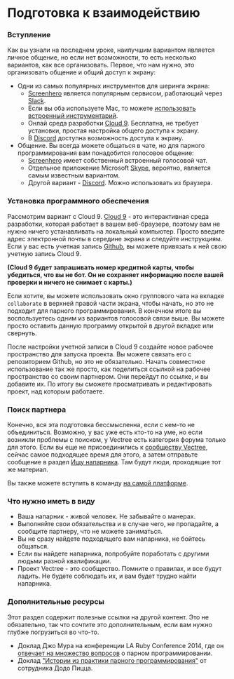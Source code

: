 # Подготовка к взаимодействию

### Вступление

Как вы узнали на последнем уроке, наилучшим вариантом является личное общение, но если нет возможности, то есть несколько вариантов, как все организовать. Первое, что нам нужно, это организовать общение и общий доступ к экрану:

- Одни из самых популярных инструментов для шеринга экрана:
  - [Screenhero](https://screenhero.com/) является популярным сервисом, работающий через [Slack](https://slack.com/).
  - Если вы оба используете Mac, то можете [использовать встроенный инструментарий](https://support.apple.com/kb/PH18686).
  - Онлай среда разработки [Cloud 9](https://c9.io). Бесплатна, не требует установки, простая настройка общего доступа к экрану.
  - В [Discord](https://discordapp.com/) доступна возможность доступа к экрану.
- Общение. Вы всегда можете общаться в чате, но для парного программирования вам понадобится голосовое общение:
  - [Screenhero](https://screenhero.com/) имеет собственный встроенный голосовой чат.
  - Отдельное приложение Microsoft [Skype](https://www.skype.com/), вероятно, является самым известным вариантом.
  - Другой вариант - [Discord](https://discordapp.com/). Можно использовать из браузера.

### Установка программного обеспечения

Рассмотрим вариант с Cloud 9. [Cloud 9](https://c9.io) - это интерактивная среда разработки, которая работает в вашем веб-браузере, поэтому вам не нужно ничего устанавливать на локальный компьютер. Просто введите адрес электронной почты в середине экрана и следуйте инструкциям. Если у вас есть учетная запись [Github](https://github.com/), вы можете привязать к ней свою учетную запись Cloud 9.

**(Cloud 9 будет запрашивать номер кредитной карты, чтобы убедиться, что вы не бот. Он не сохраняет информацию после вашей проверки и ничего не снимает с карты.)**

Если хотите, вы можете использовать окно группового чата на вкладке `collaborate` в верхней правой части экрана, чтобы начать, но это не подходит для парного программирования. В конечном итоге вы воспользуетесь одним из вариантов голосовой связи выше. Вы можете просто оставить данную программу открытой в другой вкладке или свернуть.

После настройки учетной записи в Cloud 9 создайте новое рабочее пространство для запуска проекта. Вы можете связать его с репозиторием Github, но это не обязательно. Начать совместное использование так же просто, как поделиться ссылкой на рабочее пространство со своим партнером. Они перейдут по ссылке, и вы добавите их. По итогу вы сможете просматривать и редактировать проект, над которым работаете.

### Поиск партнера

Конечно, вся эта подготовка бессмысленна, если с кем-то не объединиться. Возможно, у вас уже есть кто-то на уме, но если возникли проблемы с поиском, у Vectree есть категория форума только для этого. Если вы еще не присоединились к [сообществу Vectree](https://vectree.ru/text/22/4/0), сейчас самое подходящее время для этого, а затем отправьте сообщение в раздел [Ищу напарника](https://forum.vectree.ru/c/ishhu-naparnika). Там будут люди, проходящие тот же материал.

Вы также можете вступить в команду [на самой платформе](https://vectree.ru/teams/58).

### Что нужно иметь в виду

- Ваша напарник - живой человек. Не забывайте о манерах.
- Выполняйте свои обязательства и в случае чего, не пропадайте, а сообщите партнеру, что не можете заниматься.
- Вы не сразу найдете подходящего вам напарника, не бойтесь общаться.
- Если вы найдете напарника, попробуйте поработать с другими людьми разной квалификации.
- Проект Vectree - это сообщество. Помните о правилах, и все будут ладить. Не будете соблюдать их, и вам будет трудно найти напарника.

### Дополнительные ресурсы

Этот раздел содержит полезные ссылки на другой контент. Это не обязательно, так что сочтите это дополнительным, если вам нужно глубже погрузиться во что-то.

- Доклад Джо Мура на конференции LA Ruby Conference 2014, где он [отвечает на множество вопросов](https://www.youtube.com/watch?v=rIcUXcyC6BA) о парном программировании.
- Доклад ["Истории из практики парного программирования"](https://www.youtube.com/watch?v=8SR6eyAZvm8) от сотрудника Додо Пицца.

